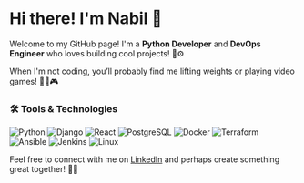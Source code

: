 # Hi there! I'm Nabil 👋

Welcome to my GitHub page! I'm a **Python Developer** and **DevOps Engineer** who loves building cool projects! 🐍⚙️

When I'm not coding, you’ll probably find me lifting weights or playing video games! 🏋️‍♂️🎮

### 🛠️ Tools & Technologies

![Python](https://img.shields.io/badge/Python-3776AB?style=for-the-badge&logo=python&logoColor=white)
![Django](https://img.shields.io/badge/Django-092E20?style=for-the-badge&logo=django&logoColor=white)
![React](https://img.shields.io/badge/React-61DAFB?style=for-the-badge&logo=react&logoColor=black)
![PostgreSQL](https://img.shields.io/badge/PostgreSQL-316192?style=for-the-badge&logo=postgresql&logoColor=white)
![Docker](https://img.shields.io/badge/Docker-2496ED?style=for-the-badge&logo=docker&logoColor=white)
![Terraform](https://img.shields.io/badge/Terraform-623CE4?style=for-the-badge&logo=terraform&logoColor=white)
![Ansible](https://img.shields.io/badge/Ansible-EE0000?style=for-the-badge&logo=ansible&logoColor=white)
![Jenkins](https://img.shields.io/badge/Jenkins-D24939?style=for-the-badge&logo=jenkins&logoColor=white)
![Linux](https://img.shields.io/badge/Linux-FCC624?style=for-the-badge&logo=linux&logoColor=black)


Feel free to connect with me on [LinkedIn](https://www.linkedin.com/in/nabil-el-bajdi-51726b24b/) and perhaps create something great together! 🤝✨


<!--
**nabilelbajdi/nabilelbajdi** is a ✨ _special_ ✨ repository because its `README.md` (this file) appears on your GitHub profile.

Here are some ideas to get you started:

- 🔭 I’m currently working on ...
- 🌱 I’m currently learning ...
- 👯 I’m looking to collaborate on ...
- 🤔 I’m looking for help with ...
- 💬 Ask me about ...
- 📫 How to reach me: ...
- 😄 Pronouns: ...
- ⚡ Fun fact: ...
- Most used langauge (need more python and variety): ![Top Languages](https://github-readme-stats.vercel.app/api/top-langs/?username=nabilelbajdi&layout=compact&theme=radical)
- GitHub stats (Need more activity): ![Your GitHub Stats](https://github-readme-stats.vercel.app/api?username=nabilelbajdi&show_icons=true&theme=radical)
-->
